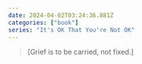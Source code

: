 ```yaml
---
date: 2024-04-02T03:24:36.881Z
categories: ["book"]
series: "It's OK That You're Not OK"
---
```

> [Grief is to be carried, not fixed.]
